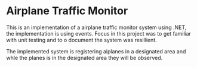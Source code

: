 # Airplane Traffic Monitor

This is an implementation of a airplane traffic monitor system using .NET, the implementation is using events. Focus in this project was to get familiar with unit testing and to o document the system was resillient. 

The implemented system is registering aiplanes in a designated area and whle the planes is in the designated area they will be observed. 
